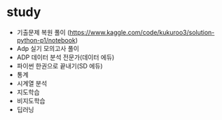 # study
- 기출문제 복원 풀이 
  (https://www.kaggle.com/code/kukuroo3/solution-python-p1/notebook)
- Adp 실기 모의고사 풀이
 - ADP 데이터 분석 전문가(데이터 에듀)
 - 파이썬 한권으로 끝내기(SD 에듀)
- 통계
- 시계열 분석
- 지도학습
- 비지도학습
- 딥러닝
